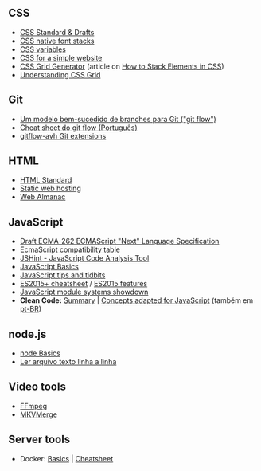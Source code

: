 ## CSS
+ [CSS Standard & Drafts](https://www.w3.org/Style/CSS/)
+ [CSS native font stacks](CSS-native-font-stacks)
+ [CSS variables](https://developer.mozilla.org/en-US/docs/Web/CSS/Using_CSS_variables)
+ [CSS for a simple website](CSS-for-a-simple-website)
+ [CSS Grid Generator](https://cssgrid-generator.netlify.com/) (article on [How to Stack Elements in CSS](https://css-tricks.com/how-to-stack-elements-in-css/))
+ [Understanding CSS Grid](https://www.smashingmagazine.com/2020/01/understanding-css-grid-container/)

## Git
+ [Um modelo bem-sucedido de branches para Git ("git flow")](gitflow)
+ [Cheat sheet do git flow (Português)](https://danielkummer.github.io/git-flow-cheatsheet/index.pt_BR.html)
+ [gitflow-avh Git extensions](https://github.com/petervanderdoes/gitflow-avh)

## HTML
+ [HTML Standard](https://html.spec.whatwg.org/multipage/)
+ [Static web hosting](Static-web-hosting)
+ [Web Almanac](https://almanac.httparchive.org/)

## JavaScript
+ [Draft ECMA-262 ECMAScript "Next" Language Specification](https://tc39.github.io/ecma262/)
+ [EcmaScript compatibility table](http://kangax.github.io/compat-table/es6/)
+ [JSHint - JavaScript Code Analysis Tool](https://jshint.com/)
+ [JavaScript Basics](JavaScript-Basics)
+ [JavaScript tips and tidbits](https://github.com/nas5w/javascript-tips-and-tidbits)
+ [ES2015+ cheatsheet](https://devhints.io/es6) / [ES2015 features](https://babeljs.io/docs/en/learn/)
+ [JavaScript module systems showdown](https://auth0.com/blog/javascript-module-systems-showdown/)
+ **Clean Code:** [Summary](https://gist.github.com/wojteklu/73c6914cc446146b8b533c0988cf8d29) | [Concepts adapted for JavaScript](https://github.com/ryanmcdermott/clean-code-javascript) (também em [pt-BR](https://github.com/felipe-augusto/clean-code-javascript))

## node.js
+ [node Basics](node-basics)
+ [Ler arquivo texto linha a linha](https://gist.github.com/hvianna/cb42092465805308304e14443b93ca8f)

## Video tools
+ [FFmpeg](FFmpeg)
+ [MKVMerge](MKVMerge)

## Server tools
+ Docker: [Basics](Docker) | [Cheatsheet](Docker-cheatsheet)
